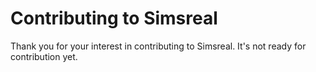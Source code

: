 # Contributing to Simsreal

Thank you for your interest in contributing to Simsreal. It's not ready for contribution yet.
